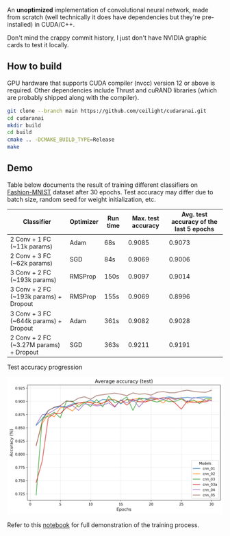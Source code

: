 An **unoptimized** implementation of convolutional neural network, made from
scratch (well technically it does have dependencies but they're pre-installed)
in CUDA/C++.

Don't mind the crappy commit history, I just don't have NVIDIA graphic cards
to test it locally.

## How to build

GPU hardware that supports CUDA compiler (nvcc) version 12 or above is required.
Other dependencies include Thrust and cuRAND libraries (which are probably
shipped along with the compiler).

```bash
git clone --branch main https://github.com/ceilight/cudaranai.git
cd cudaranai
mkdir build
cd build
cmake .. -DCMAKE_BUILD_TYPE=Release
make
```

## Demo

Table below documents the result of training different classifiers on
[Fashion-MNIST](https://github.com/zalandoresearch/fashion-mnist) dataset after
30 epochs. Test accuracy may differ due to batch size, random seed for weight
initialization, etc.

| Classifier | Optimizer | Run time | Max. test accuracy | Avg. test accuracy of the last 5 epochs |
| --- | --- | --- | --- | --- |
| 2 Conv + 1 FC (~11k params) | Adam | 68s | 0.9085 | 0.9073 |
| 2 Conv + 3 FC (~62k params) | SGD | 84s | 0.9069 | 0.9006 |
| 3 Conv + 2 FC (~193k params) | RMSProp | 150s | 0.9097 | 0.9014 |
| 3 Conv + 2 FC (~193k params) + Dropout | RMSProp | 155s | 0.9069 | 0.8996 |
| 3 Conv + 3 FC (~644k params) + Dropout | Adam | 361s | 0.9082 | 0.9028 |
| 2 Conv + 2 FC (~3.27M params) + Dropout | SGD | 363s | 0.9211 | 0.9191 |

Test accuracy progression

![](docs/demo_accuracy.png)

Refer to this [notebook](https://colab.research.google.com/drive/1PTEictwtufbPmYrmPti-UT2d56daOq6B?usp=sharing)
for full demonstration of the training process.